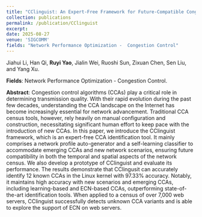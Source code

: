 ```yaml
---
title: "CClinguist: An Expert-Free Framework for Future-Compatible Congestion Control Algorithm Identification"
collection: publications
permalink: /publication/CClinguist
excerpt: 
date: 2025-08-27
venue: 'SIGCOMM'
fields: "Network Performance Optimization -  Congestion Control"
---
```


Jiahui Li, Han Qi, **Ruyi Yao**, Jialin Wei, Ruoshi Sun, Zixuan Chen, Sen Liu, and Yang Xu.


**Fields**: Network Performance Optimization -  Congestion Control. 

**Abstract**: Congestion control algorithms (CCAs) play a critical role in determining transmission quality. With their rapid evolution during the past few decades, understanding the CCA landscape on the Internet has become increasingly essential for network advancement. Traditional CCA census tools, however, rely heavily on manual configuration and construction, necessitating significant human effort to keep pace with the introduction of new CCAs.
In this paper, we introduce the CClinguist framework, which is an expert-free CCA identification tool. It mainly comprises a network profile auto-generator and a self-learning classifier to accommodate emerging CCAs and new network scenarios, ensuring future compatibility in both the temporal and spatial aspects of the network census. We also develop a prototype of CClinguist and evaluate its performance. The results demonstrate that CClingusit can accurately identify 12 known CCAs in the Linux kernel with 97.33% accuracy. Notably, it maintains high accuracy with new scenarios and emerging CCAs, including learning-based and ECN-based CCAs, outperforming state-of-the-art identification tools. When applied to a census of over 7,000 web servers, CClinguist successfully detects unknown CCA variants and is able to explore the support of ECN on web servers.
